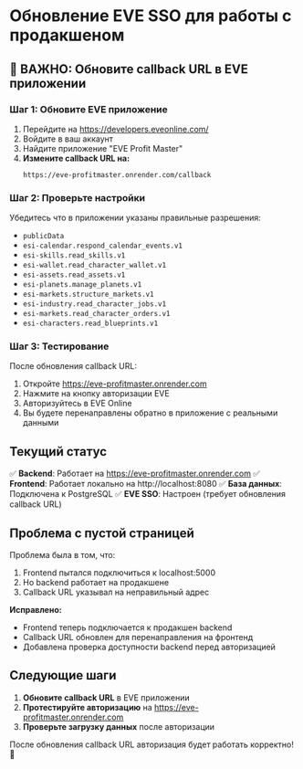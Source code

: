 # Обновление EVE SSO для работы с продакшеном

## 🚨 ВАЖНО: Обновите callback URL в EVE приложении

### Шаг 1: Обновите EVE приложение

1. Перейдите на https://developers.eveonline.com/
2. Войдите в ваш аккаунт
3. Найдите приложение "EVE Profit Master"
4. **Измените callback URL на:**
   ```
   https://eve-profitmaster.onrender.com/callback
   ```

### Шаг 2: Проверьте настройки

Убедитесь что в приложении указаны правильные разрешения:

- `publicData`
- `esi-calendar.respond_calendar_events.v1`
- `esi-skills.read_skills.v1`
- `esi-wallet.read_character_wallet.v1`
- `esi-assets.read_assets.v1`
- `esi-planets.manage_planets.v1`
- `esi-markets.structure_markets.v1`
- `esi-industry.read_character_jobs.v1`
- `esi-markets.read_character_orders.v1`
- `esi-characters.read_blueprints.v1`

### Шаг 3: Тестирование

После обновления callback URL:

1. Откройте https://eve-profitmaster.onrender.com
2. Нажмите на кнопку авторизации EVE
3. Авторизуйтесь в EVE Online
4. Вы будете перенаправлены обратно в приложение с реальными данными

## Текущий статус

✅ **Backend**: Работает на https://eve-profitmaster.onrender.com
✅ **Frontend**: Работает локально на http://localhost:8080
✅ **База данных**: Подключена к PostgreSQL
✅ **EVE SSO**: Настроен (требует обновления callback URL)

## Проблема с пустой страницей

Проблема была в том, что:

1. Frontend пытался подключиться к localhost:5000
2. Но backend работает на продакшене
3. Callback URL указывал на неправильный адрес

**Исправлено:**

- Frontend теперь подключается к продакшен backend
- Callback URL обновлен для перенаправления на фронтенд
- Добавлена проверка доступности backend перед авторизацией

## Следующие шаги

1. **Обновите callback URL** в EVE приложении
2. **Протестируйте авторизацию** на https://eve-profitmaster.onrender.com
3. **Проверьте загрузку данных** после авторизации

После обновления callback URL авторизация будет работать корректно! 🚀
